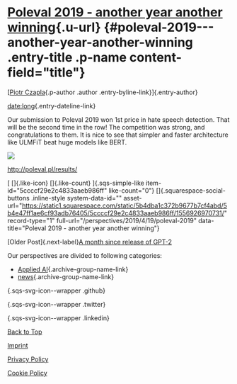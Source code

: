[Poleval 2019 - another year another winning](poleval-2019.html){.u-url} {#poleval-2019---another-year-another-winning .entry-title .p-name content-field="title"}
========================================================================

[[Piotr
Czapla](perspectivesd28d.html?author=5b09e46da5fcacaf1738d32e){.p-author
.author .entry-byline-link}]{.entry-author}

[date:long](poleval-2019.html){.entry-dateline-link}

Our submission to Poleval 2019 won 1st price in hate speech detection.
That will be the second time in the row! The competition was strong, and
congratulations to them. It is nice to see that simpler and faster
architecture like ULMFiT beat huge models like BERT.

![](https://images.squarespace-cdn.com/content/v1/5b4dba1c372b9677b7cf4abd/1556926467236-JHJBKJIGS0YLUMLHRFAV/ke17ZwdGBToddI8pDm48kKFfCYOclHn8ZBBDnM-ceg57gQa3H78H3Y0txjaiv_0fDoOvxcdMmMKkDsyUqMSsMWxHk725yiiHCCLfrh8O1z5QPOohDIaIeljMHgDF5CVlOqpeNLcJ80NK65_fV7S1USa6brON68XjpjaRhj_XDFqk6Z1hSwWt_5HGYTHlTiN7JvwGh1qtNWvMhYKnvaKhbA/image-asset.png)

<http://poleval.pl/results/>

[ []{.like-icon} []{.like-count} ]{.sqs-simple-like
item-id="5ccccf29e2c4833aaeb986ff" like-count="0"}
[]{.squarespace-social-buttons .inline-style system-data-id=""
asset-url="https://static1.squarespace.com/static/5b4dba1c372b9677b7cf4abd/5b4e47ff1ae6cf93adb76405/5ccccf29e2c4833aaeb986ff/1556926970731/"
record-type="1" full-url="/perspectives/2019/4/19/poleval-2019"
data-title="Poleval 2019 - another year another winning"}



[Older Post]{.next-label}[A month since release of
GPT-2](3/19/a-month-since-gpt-2.html)

Our perspectives are divided to following categories:

-   [Applied AI](category/Applied%2bAI.html){.archive-group-name-link}
-   [news](category/news.html){.archive-group-name-link}

[](https://github.com/n-waves){.sqs-svg-icon--wrapper .github}

<div>

</div>

[](https://twitter.com/n_waves_com){.sqs-svg-icon--wrapper .twitter}

<div>

</div>

[](https://www.linkedin.com/company/n-waves/){.sqs-svg-icon--wrapper
.linkedin}

<div>

</div>

[Back to Top](#header)

[Imprint](imprint.html)

[Privacy Policy](privacy-policy.html)

[Cookie Policy](cookie-policy.html)



